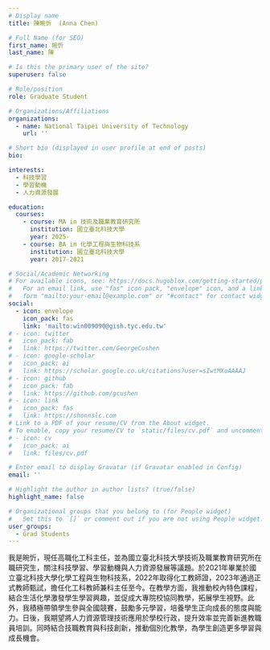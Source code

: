 ```yaml
---
# Display name
title: 陳晼忻  (Anna Chen)

# Full Name (for SEO)
first_name: 晼忻
last_name: 陳

# Is this the primary user of the site?
superuser: false

# Role/position
role: Graduate Student

# Organizations/Affiliations
organizations:
  - name: National Taipei University of Technology
    url: ''

# Short bio (displayed in user profile at end of posts)
bio:

interests:
  - 科技學習
  - 學習動機
  - 人力資源發展

education:
  courses:
    - course: MA in 技術及職業教育研究所
      institution: 國立臺北科技大學
      year: 2025-
    - course: BA in 化學工程與生物科技系
      institution: 國立臺北科技大學
      year: 2017-2021

# Social/Academic Networking
# For available icons, see: https://docs.hugoblox.com/getting-started/page-builder/#icons
#   For an email link, use "fas" icon pack, "envelope" icon, and a link in the
#   form "mailto:your-email@example.com" or "#contact" for contact widget.
social:
  - icon: envelope
    icon_pack: fas
    link: 'mailto:win009090@gish.tyc.edu.tw'
# - icon: twitter
#   icon_pack: fab
#   link: https://twitter.com/GeorgeCushen
# - icon: google-scholar
#   icon_pack: ai
#   link: https://scholar.google.co.uk/citations?user=sIwtMXoAAAAJ
# - icon: github
#   icon_pack: fab
#   link: https://github.com/gcushen
# - icon: link
#   icon_pack: fas
#   link: https://shonnslc.com
# Link to a PDF of your resume/CV from the About widget.
# To enable, copy your resume/CV to `static/files/cv.pdf` and uncomment the lines below.
# - icon: cv
#   icon_pack: ai
#   link: files/cv.pdf

# Enter email to display Gravatar (if Gravatar enabled in Config)
email: ''

# Highlight the author in author lists? (true/false)
highlight_name: false

# Organizational groups that you belong to (for People widget)
#   Set this to `[]` or comment out if you are not using People widget.
user_groups:
  - Grad Students
---
```

我是晼忻，現任高職化工科主任，並為國立臺北科技大學技術及職業教育研究所在職研究生，關注科技學習、學習動機與人力資源發展等議題。於2021年畢業於國立臺北科技大學化學工程與生物科技系，2022年取得化工教師證，2023年通過正式教師甄試，擔任化工科教師兼科主任至今。在教學方面，我推動校內特色課程，結合生活化學激發學生學習興趣，並促成大專院校協同教學，拓展學生視野。此外，我積極帶領學生參與全國競賽，鼓勵多元學習，培養學生正向成長的態度與能力。日後，我期望將人力資源管理技術應用於學校行政，提升效率並完善新進教職員培訓。同時結合技職教育與科技創新，推動個別化教學，為學生創造更多學習與成長機會。